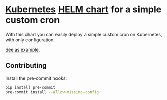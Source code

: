 # [Kubernetes](https://kubernetes.io/) [HELM chart](https://helm.sh/) for a simple custom cron

With this chart you can easily deploy a simple custom cron on Kubernetes, with only configuration.

[See as example](./tests/values.yaml).

## Contributing

Install the pre-commit hooks:

```bash
pip install pre-commit
pre-commit install --allow-missing-config
```
